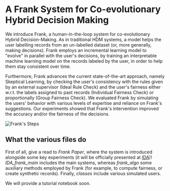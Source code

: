 # A Frank System for Co-evolutionary Hybrid Decision Making
We introduce Frank, a human-in-the-loop system for co-evolutionary Hybrid Decision-Making. As in traditional HDM systems, a model helps the user labelling records from an un-labelled dataset (or, more generally, making decisions).
Frank employs an incremental learning model to "evolve" in parallel with the user's decisions, by training an interpretable machine learning model on the records labeled by the user, in order to help them stay consistent over time.

Furthermore, Frank advances the current state-of-the-art approach, namely Skeptical Learning, by checking the user's consistency with the rules given by an external supervisor (Ideal Rule Check) and the user's fairness either w.r.t. the labels assigned to past records (Individual Fairness Check) or proportionally (Group Fairness Check).
We evaluated Frank by simulating the users' behavior with various levels of expertise and reliance on Frank's suggestions. Our experiments showed that Frank's intervention improved the accuracy and/or the fairness of the decisions. 

![Frank's Steps](https://github.com/FedericoMz/Frank/assets/80719913/4713ade4-57aa-4b1b-b114-a098bf537098)

## What the various files do
First of all, give a read to _Frank Paper_, where the system is introduced alongside some key experiments (it will be officially presented at [IDA](https://ida2024.org/))!
_IDA_frank_main_ includes the main systems, whereas _frank_algo_ some auxiliary methods employed by Frank (for example, to compute fairness, or create synthetic records). Finally, _classes_ include various simulated users.

We will provide a tutorial notebook soon.

